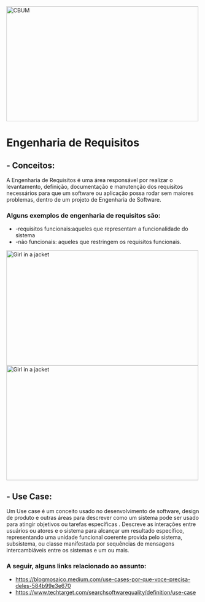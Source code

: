 
<img src="https://media.tenor.com/99hLRKKaC9IAAAAM/rfnn.gif" alt="CBUM" width="500" height="300">



# Engenharia de Requisitos
## - Conceitos:
A Engenharia de Requisitos é uma área responsável por realizar o levantamento, definição, documentação e manutenção dos requisitos necessários para que um software ou aplicação possa rodar sem maiores problemas, dentro de um projeto de Engenharia de Software.
### Alguns exemplos de engenharia de requisitos são:
* -requisitos funcionais:aqueles que representam a funcionalidade do sistema
* -não funcionais: aqueles que restringem os requisitos funcionais.
<img src="https://blog-static.infra.grancursosonline.com.br/wp-content/uploads/2020/03/10121622/inni.png" alt="Girl in a jacket" width="500" height="300">
<img src="https://blog-static.infra.grancursosonline.com.br/wp-content/uploads/2020/05/20154259/Cascata.png" alt="Girl in a jacket" width="500" height="300">

## - Use Case:
Um Use case é um conceito usado no desenvolvimento de software, design de produto e outras áreas para descrever como um sistema pode ser usado para atingir objetivos ou tarefas específicas . Descreve as interações entre usuários ou atores e o sistema para alcançar um resultado específico, representando uma unidade funcional coerente provida pelo sistema, subsistema, ou classe manifestada por sequências de mensagens intercambiáveis entre os sistemas e um ou mais.

### A seguir,  alguns links relacionado ao assunto:
- https://blogmosaico.medium.com/use-cases-por-que-voce-precisa-deles-584b99e3e670
- https://www.techtarget.com/searchsoftwarequality/definition/use-case
